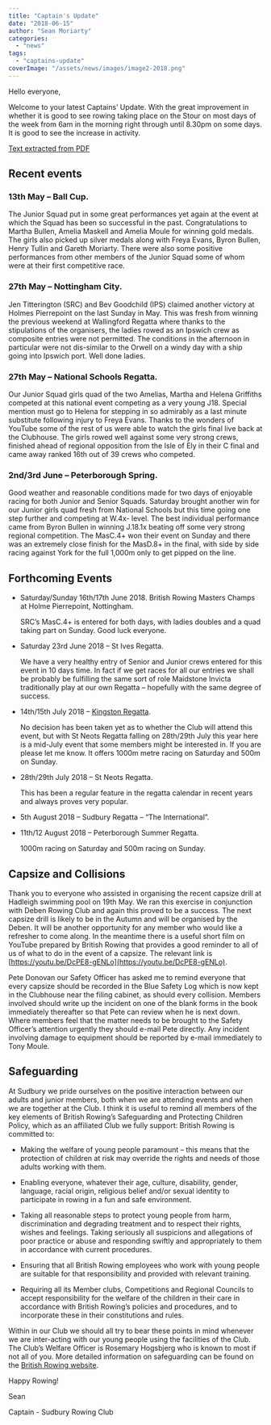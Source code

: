 ```yaml
---
title: "Captain's Update"
date: "2018-06-15"
author: "Sean Moriarty"
categories:
  - "news"
tags:
  - "captains-update"
coverImage: "/assets/news/images/image2-2018.png"
---
```


Hello everyone,

Welcome to your latest Captains’ Update. With the great improvement in whether it is good to see rowing taking place on the Stour on most days of the week from 6am in the morning right through until 8.30pm on some days. It is good to see the increase in activity.

[Text extracted from PDF](http://sudburyrowingclub.org.uk/wp-content/uploads/2018/06/SRC-Captains-Update-June-2018.pdf)

## Recent events

### 13th May – Ball Cup.

The Junior Squad put in some great performances yet again at the event at which the Squad has been so successful in the past. Congratulations to Martha Bullen, Amelia Maskell and Amelia Moule for winning gold medals. The girls also picked up silver medals along with Freya Evans, Byron Bullen, Henry Tullin and Gareth Moriarty. There were also some positive performances from other members of the Junior Squad some of whom were at their first competitive race.

### 27th May – Nottingham City.

Jen Titterington (SRC) and Bev Goodchild (IPS) claimed another victory at Holmes Pierrepoint on the last Sunday in May. This was fresh from winning the previous weekend at Wallingford Regatta where thanks to the stipulations of the organisers, the ladies rowed as an Ipswich crew as composite entries were not permitted. The conditions in the afternoon in particular were not dis-similar to the Orwell on a windy day with a ship going into Ipswich port. Well done ladies.

### 27th May – National Schools Regatta.

Our Junior Squad girls quad of the two Amelias, Martha and Helena Griffiths competed at this national event competing as a very young J18. Special mention must go to Helena for stepping in so admirably as a last minute substitute following injury to Freya Evans. Thanks to the wonders of YouTube some of the rest of us were able to watch the girls final live back at the Clubhouse. The girls rowed well against some very strong crews, finished ahead of regional opposition from the Isle of Ely in their C final and came away ranked 16th out of 39 crews who competed.

### 2nd/3rd June – Peterborough Spring.

Good weather and reasonable conditions made for two days of enjoyable racing for both Junior and Senior Squads. Saturday brought another win for our Junior girls quad fresh from National Schools but this time going one step further and competing at W.4x- level. The best individual performance came from Byron Bullen in winning J.18.1x beating off some very strong regional competition. The MasC.4+ won their event on Sunday and there was an extremely close finish for the MasD.8+ in the final, with side by side racing against York for the full 1,000m only to get pipped on the line.

## Forthcoming Events

- Saturday/Sunday 16th/17th June 2018. British Rowing Masters Champs at Holme Pierrepoint, Nottingham.

  SRC’s MasC.4+ is entered for both days, with ladies doubles and a quad taking part on Sunday. Good luck everyone.

- Saturday 23rd June 2018 – St Ives Regatta.

  We have a very healthy entry of Senior and Junior crews entered for this event in 10 days time. In fact if we get races for all our entries we shall be probably be fulfilling the same sort of role Maidstone Invicta traditionally play at our own Regatta – hopefully with the same degree of success.

- 14th/15th July 2018 – [Kingston Regatta](http://www.kingstonregatta.co.uk/compet.htm).

  No decision has been taken yet as to whether the Club will attend this event, but with St Neots Regatta falling on 28th/29th July this year here is a mid-July event that some members might be interested in. If you are please let me know. It offers 1000m metre racing on Saturday and 500m on Sunday.

- 28th/29th July 2018 – St Neots Regatta.

  This has been a regular feature in the regatta calendar in recent years and always proves very popular.

- 5th August 2018 – Sudbury Regatta – “The International”.

- 11th/12 August 2018 – Peterborough Summer Regatta.

  1000m racing on Saturday and 500m racing on Sunday.

## Capsize and Collisions

Thank you to everyone who assisted in organising the recent capsize drill at Hadleigh swimming pool on 19th May. We ran this exercise in conjunction with Deben Rowing Club and again this proved to be a success. The next capsize drill is likely to be in the Autumn and will be organised by the Deben. It will be another opportunity for any member who would like a refresher to come along. In the meantime there is a useful short film on YouTube prepared by British Rowing that provides a good reminder to all of us of what to do in the event of a capsize. The relevant link is [https://youtu.be/DcPE8-gENLo](https://youtu.be/DcPE8-gENLo).

Pete Donovan our Safety Officer has asked me to remind everyone that every capsize should be recorded in the Blue Safety Log which is now kept in the Clubhouse near the filing cabinet, as should every collision. Members involved should write up the incident on one of the blank forms in the book immediately thereafter so that Pete can review when he is next down. Where members feel that the matter needs to be brought to the Safety Officer’s attention urgently they should e-mail Pete directly. Any incident involving damage to equipment should be reported by e-mail immediately to Tony Moule.

## Safeguarding

At Sudbury we pride ourselves on the positive interaction between our adults and junior members, both when we are attending events and when we are together at the Club. I think it is useful to remind all members of the key elements of British Rowing’s Safeguarding and Protecting Children Policy, which as an affiliated Club we fully support:
British Rowing is committed to:

- Making the welfare of young people paramount – this means that the protection of children at risk may override the rights and needs of those adults working with them.

- Enabling everyone, whatever their age, culture, disability, gender, language, racial origin, religious belief and/or sexual identity to participate in rowing in a fun and safe environment.

- Taking all reasonable steps to protect young people from harm, discrimination and degrading treatment and to respect their rights, wishes and feelings. Taking seriously all suspicions and allegations of poor practice or abuse and responding swiftly and appropriately to them in accordance with current procedures.

- Ensuring that all British Rowing employees who work with young people are suitable for that
  responsibility and provided with relevant training.

- Requiring all its Member clubs, Competitions and Regional Councils to accept responsibility for
  the welfare of the children in their care in accordance with British Rowing’s policies and procedures, and to incorporate these in their constitutions and rules.

Within in our Club we should all try to bear these points in mind whenever we are inter-acting with our young people using the facilities of the Club. The Club’s Welfare Officer is Rosemary Hogsbjerg who is known to most if not all of you. More detailed information on safeguarding can be found on the [British Rowing website](www.britishrowing.org/about-us/safeguarding).

Happy Rowing!

Sean

Captain - Sudbury Rowing Club
